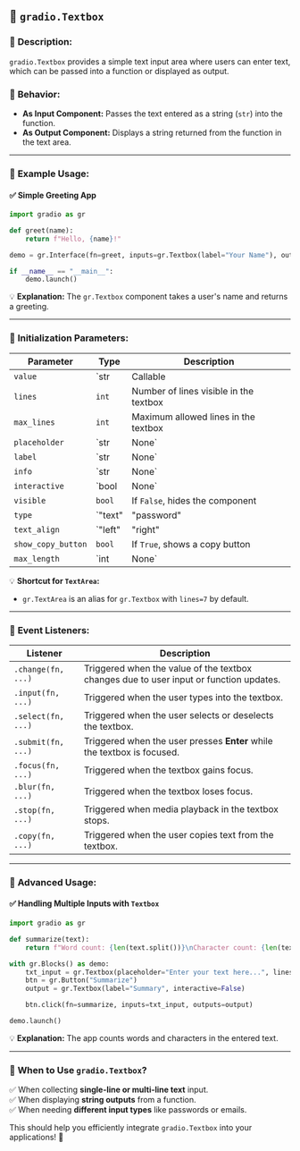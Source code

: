 ## 📌 **`gradio.Textbox`**  

### 🔹 **Description:**  
`gradio.Textbox` provides a simple text input area where users can enter text, which can be passed into a function or displayed as output.

### 🔹 **Behavior:**  
- **As Input Component:** Passes the text entered as a string (`str`) into the function.  
- **As Output Component:** Displays a string returned from the function in the text area.  

---

### 🔹 **Example Usage:**
#### ✅ **Simple Greeting App**
```python
import gradio as gr

def greet(name):
    return f"Hello, {name}!"

demo = gr.Interface(fn=greet, inputs=gr.Textbox(label="Your Name"), outputs="textbox")

if __name__ == "__main__":
    demo.launch()
```
💡 **Explanation:** The `gr.Textbox` component takes a user's name and returns a greeting.

---

### 🔹 **Initialization Parameters:**  
| Parameter | Type | Description |
|-----------|------|-------------|
| `value` | `str | Callable | None` | Default text in the textbox |
| `lines` | `int` | Number of lines visible in the textbox |
| `max_lines` | `int` | Maximum allowed lines in the textbox |
| `placeholder` | `str | None` | Placeholder text before user input |
| `label` | `str | None` | Label for the textbox |
| `info` | `str | None` | Additional information below the textbox |
| `interactive` | `bool | None` | If `True`, allows user interaction |
| `visible` | `bool` | If `False`, hides the component |
| `type` | `"text" | "password" | "email"` | Type of input (plain text, password, or email) |
| `text_align` | `"left" | "right" | None` | Text alignment |
| `show_copy_button` | `bool` | If `True`, shows a copy button |
| `max_length` | `int | None` | Maximum number of characters allowed |

💡 **Shortcut for `TextArea`:**  
- `gr.TextArea` is an alias for `gr.Textbox` with `lines=7` by default.

---

### 🔹 **Event Listeners:**  
| Listener | Description |
|----------|-------------|
| `.change(fn, ...)` | Triggered when the value of the textbox changes due to user input or function updates. |
| `.input(fn, ...)` | Triggered when the user types into the textbox. |
| `.select(fn, ...)` | Triggered when the user selects or deselects the textbox. |
| `.submit(fn, ...)` | Triggered when the user presses **Enter** while the textbox is focused. |
| `.focus(fn, ...)` | Triggered when the textbox gains focus. |
| `.blur(fn, ...)` | Triggered when the textbox loses focus. |
| `.stop(fn, ...)` | Triggered when media playback in the textbox stops. |
| `.copy(fn, ...)` | Triggered when the user copies text from the textbox. |

---

### 🔹 **Advanced Usage:**  
#### ✅ **Handling Multiple Inputs with `Textbox`**
```python
import gradio as gr

def summarize(text):
    return f"Word count: {len(text.split())}\nCharacter count: {len(text)}"

with gr.Blocks() as demo:
    txt_input = gr.Textbox(placeholder="Enter your text here...", lines=5)
    btn = gr.Button("Summarize")
    output = gr.Textbox(label="Summary", interactive=False)

    btn.click(fn=summarize, inputs=txt_input, outputs=output)

demo.launch()
```
💡 **Explanation:** The app counts words and characters in the entered text.

---

### 🔹 **When to Use `gradio.Textbox`?**  
✅ When collecting **single-line or multi-line text** input.  
✅ When displaying **string outputs** from a function.  
✅ When needing **different input types** like passwords or emails.  

This should help you efficiently integrate `gradio.Textbox` into your applications! 🚀